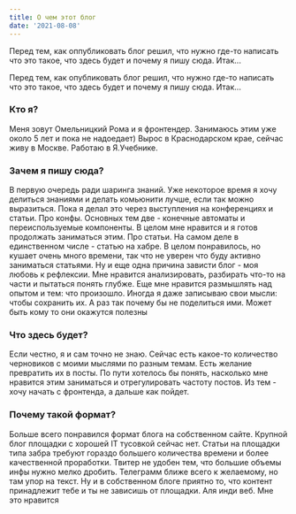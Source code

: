 ```yaml
---
title: О чем этот блог
date: '2021-08-08'
---
```

Перед тем, как оппубликовать блог решил, что нужно где-то написать что это такое, что здесь будет и почему я пишу сюда. Итак...

Перед тем, как опубликовать блог решил, что нужно где-то написать что это такое, что здесь будет и почему я пишу сюда. Итак...

### Кто я?
Меня зовут Омельницкий Рома и я фронтендер. Занимаюсь этим уже около 5 лет и пока не надоедает) Вырос в Краснодарском крае, сейчас живу в Москве. Работаю в Я.Учебнике.

### Зачем я пишу сюда?
В первую очередь ради шаринга знаний. Уже некоторое время я хочу делиться знаниями и делать комьюнити лучше, если так можно выразиться. Пока я делал это через выступления на конференциях и статьи.
Про конфы. Основных тем две - конечные автоматы и переиспользуемые компоненты. В целом мне нравится и я готов продолжать заниматься этим.
Про статьи. На самом деле в единственном числе - статью на хабре. В целом понравилось, но кушает очень много времени, так что не уверен что буду активно заниматься статьями.
Ну и еще одна причина зависти блог - моя любовь к рефлексии. Мне нравится анализировать, разбирать что-то на части и пытаться понять глубже. Еще мне нравится размышлять над опытом и тем: что произошло. Иногда я даже записываю свои мысли: чтобы сохранить их. А раз так почему бы не поделиться ими. Может быть кому то они окажутся полезны

### Что здесь будет?
Если честно, я и сам точно не знаю. Сейчас есть какое-то количество черновиков с моими мыслями по разным темам. Есть желание превратить их в посты. По пути хотелось бы понять, насколько мне нравится этим заниматься и отрегулировать частоту постов. Из тем - хочу начать с фронтенда, а дальше как пойдет.

### Почему такой формат?
Больше всего понравился формат блога на собственном сайте. Крупной блог площадки с хорошей IT тусовкой сейчас нет. Статьи на площадки типа забра требуют гораздо большего количества времени и более качественной проработки. Твитер не удобен тем, что большие объемы инфы нужно мелко дробить. Телеграмм ближе всего к желаемому, но там упор на текст.
Ну и в собственном блоге приятно то, что контент принадлежит тебе и ты не зависишь от площадки. Аля инди веб. Мне это нравится